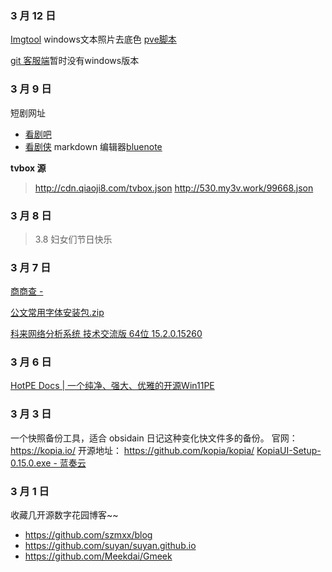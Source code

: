 ### 3 月 12 日
[Imgtool](https://cqmzgg.lanzn.com/ikS8I1r5v1ne)  windows文本照片去底色
[pve脚本](https://tteck.github.io/Proxmox/)

[git 客服端](https://gitbutler.com/)暂时没有windows版本
### 3 月 9 日
短剧网址
-  [看剧吧](https://www.kanjuda.com)
-  [看剧侠](https://www.duanjuxia.cn)
markdown 编辑器[bluenote](https://www.bluemd.me/)

**tvbox 源**
>http://cdn.qiaoji8.com/tvbox.json
>http://530.my3v.work/99668.json
### 3 月 8 日

> 3.8 妇女们节日快乐
### 3 月 7 日
[商商查 -](https://www.sscha.com/)

[公文常用字体安装包.zip ](https://cqmzgg.lanzn.com/iQgHS1qki29c)

[科来网络分析系统 技术交流版 64位 15.2.0.15260](https://www.alipan.com/s/x5WWyBP1GDS)
### 3 月 6 日
[HotPE Docs | 一个纯净、强大、优雅的开源Win11PE](https://docs.hotpe.top/)

### 3 月 3 日
一个快照备份工具，适合 obsidain 日记这种变化快文件多的备份。
官网： https://kopia.io/ 开源地址： https://github.com/kopia/kopia/
[KopiaUI-Setup-0.15.0.exe - 蓝奏云](https://cqmzgg.lanzn.com/iZguW1q5cmob)
### 3 月 1 日
收藏几开源数字花园博客~~
- https://github.com/szmxx/blog
- https://github.com/suyan/suyan.github.io
- https://github.com/Meekdai/Gmeek



<!-- ##{"timestamp":1709270859}## -->